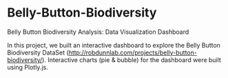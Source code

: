 # Belly-Button-Biodiversity
Belly Button Biodiversity Analysis: Data Visualization Dashboard

In this project, we built an interactive dashboard to explore the Belly Button Biodiversity DataSet 
(http://robdunnlab.com/projects/belly-button-biodiversity/).
Interactive charts (pie & bubble) for the dashboard were built using Plotly.js.
